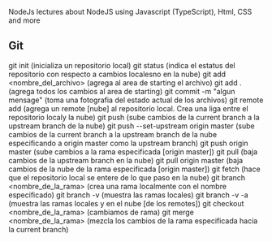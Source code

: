 ﻿NodeJs lectures about NodeJS using Javascript (TypeScript), Html, CSS and more

## Git

git init (inicializa un repositorio local)
git status (indica el estatus del repositorio con respecto a cambios localesno en la nube)
git add <nombre_del_archivo> (agrega al area de starting el archivo)
git add . (agrega todos los cambios al area de starting)
git commit -m "algun mensage" (toma una fotografia del estado actual de los archivos)
git remote add (agrega un remote [nube] al repositorio local. Crea una liga entre el repositorio localy la nube)
git push (sube cambios de la current branch a la upstream branch de la nube)
git push --set-upstream origin master (sube cambios de la current branch a la upstream branch de la nube especificando a origin master como la upstream branch)
git push origin master (sube cambios a la rama especificada [origin master])
git pull (baja cambios de la upstream branch en la nube)
git pull origin master (baja cambios de la nube de la rama especificada [origin master]) 
git fetch (hace que el repositorio local se entere de lo que paso en la nube)
git branch <nombre_de_la_rama> (crea una rama localmente con el nombre especificado)
git branch -v (muestra las ramas locales)
git branch -v -a (muestra las ramas locales y en el nube [de los remotes])
git checkout <nombre_de_la_rama> (cambiamos de rama)
git merge <nombre_de_la_rama> (mezcla los cambios de la rama especificada hacia la current branch)



